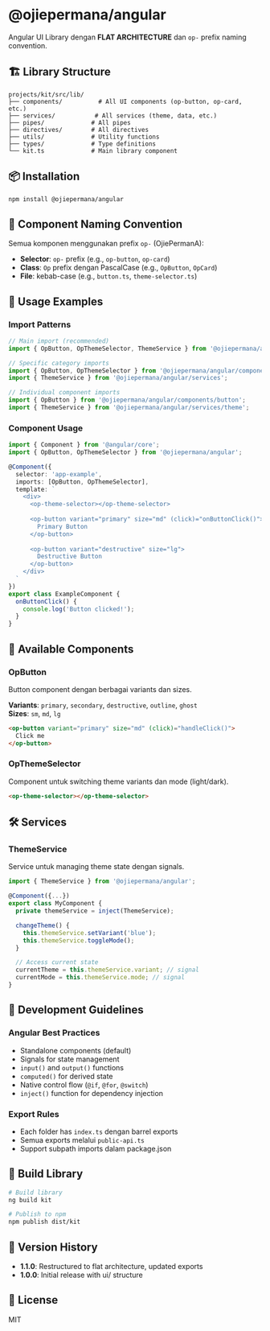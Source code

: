 # @ojiepermana/angular

Angular UI Library dengan **FLAT ARCHITECTURE** dan `op-` prefix naming convention.

## 🏗️ Library Structure

```
projects/kit/src/lib/
├── components/          # All UI components (op-button, op-card, etc.)
├── services/           # All services (theme, data, etc.)
├── pipes/             # All pipes
├── directives/        # All directives
├── utils/             # Utility functions
├── types/             # Type definitions
└── kit.ts             # Main library component
```

## 📦 Installation

```bash
npm install @ojiepermana/angular
```

## 🎯 Component Naming Convention

Semua komponen menggunakan prefix `op-` (OjiePermanA):
- **Selector**: `op-` prefix (e.g., `op-button`, `op-card`)
- **Class**: `Op` prefix dengan PascalCase (e.g., `OpButton`, `OpCard`) 
- **File**: kebab-case (e.g., `button.ts`, `theme-selector.ts`)

## 📖 Usage Examples

### Import Patterns

```typescript
// Main import (recommended)
import { OpButton, OpThemeSelector, ThemeService } from '@ojiepermana/angular';

// Specific category imports
import { OpButton, OpThemeSelector } from '@ojiepermana/angular/components';
import { ThemeService } from '@ojiepermana/angular/services';

// Individual component imports
import { OpButton } from '@ojiepermana/angular/components/button';
import { ThemeService } from '@ojiepermana/angular/services/theme';
```

### Component Usage

```typescript
import { Component } from '@angular/core';
import { OpButton, OpThemeSelector } from '@ojiepermana/angular';

@Component({
  selector: 'app-example',
  imports: [OpButton, OpThemeSelector],
  template: `
    <div>
      <op-theme-selector></op-theme-selector>
      
      <op-button variant="primary" size="md" (click)="onButtonClick()">
        Primary Button
      </op-button>
      
      <op-button variant="destructive" size="lg">
        Destructive Button
      </op-button>
    </div>
  `
})
export class ExampleComponent {
  onButtonClick() {
    console.log('Button clicked!');
  }
}
```

## 🎨 Available Components

### OpButton
Button component dengan berbagai variants dan sizes.

**Variants**: `primary`, `secondary`, `destructive`, `outline`, `ghost`  
**Sizes**: `sm`, `md`, `lg`

```html
<op-button variant="primary" size="md" (click)="handleClick()">
  Click me
</op-button>
```

### OpThemeSelector
Component untuk switching theme variants dan mode (light/dark).

```html
<op-theme-selector></op-theme-selector>
```

## 🛠️ Services

### ThemeService
Service untuk managing theme state dengan signals.

```typescript
import { ThemeService } from '@ojiepermana/angular';

@Component({...})
export class MyComponent {
  private themeService = inject(ThemeService);

  changeTheme() {
    this.themeService.setVariant('blue');
    this.themeService.toggleMode();
  }

  // Access current state
  currentTheme = this.themeService.variant; // signal
  currentMode = this.themeService.mode; // signal
}
```

## 🎯 Development Guidelines

### Angular Best Practices
- Standalone components (default)
- Signals for state management
- `input()` and `output()` functions
- `computed()` for derived state
- Native control flow (`@if`, `@for`, `@switch`)
- `inject()` function for dependency injection

### Export Rules
- Each folder has `index.ts` dengan barrel exports
- Semua exports melalui `public-api.ts`
- Support subpath imports dalam package.json

## 🔧 Build Library

```bash
# Build library
ng build kit

# Publish to npm
npm publish dist/kit
```

## 📝 Version History

- **1.1.0**: Restructured to flat architecture, updated exports
- **1.0.0**: Initial release with ui/ structure

## 📄 License

MIT
